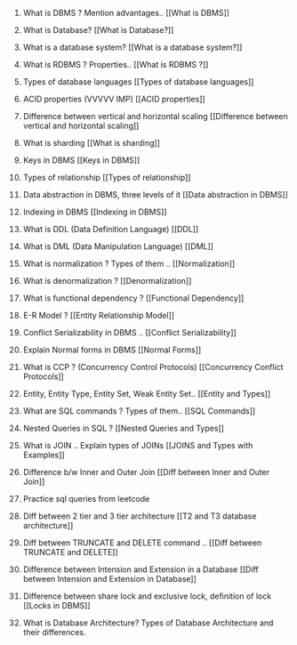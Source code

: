 1. What is DBMS ? Mention advantages..
[[What is DBMS]]
2. What is Database?
[[What is Database?]]
3. What is a database system?
[[What is a database system?]]
4. What is RDBMS ? Properties..
[[What is RDBMS ?]]
5. Types of database languages
[[Types of database languages]]
6. ACID properties (VVVVV IMP)
[[ACID properties]]
7. Difference between vertical and horizontal scaling
[[Difference between vertical and horizontal scaling]]
8. What is sharding
[[What is sharding]]
9. Keys in DBMS
[[Keys in DBMS]]
10. Types of relationship
[[Types of relationship]]
11. Data abstraction in DBMS, three levels of it
[[Data abstraction in DBMS]]
12. Indexing in DBMS
[[Indexing in DBMS]]
13. What is DDL (Data Definition Language)
[[DDL]]
14. What is DML (Data Manipulation Language)
[[DML]]
15. What is normalization ? Types of them ..
[[Normalization]]
16. What is denormalization ?
[[Denormalization]]
17. What is functional dependency ?
[[Functional Dependency]]
18. E-R Model ?
[[Entity Relationship Model]]
19. Conflict Serializability in DBMS ..
[[Conflict Serializability]]
20. Explain Normal forms in DBMS
[[Normal Forms]]
21. What is CCP ? (Concurrency Control Protocols)
[[Concurrency Conflict Protocols]]
22. Entity, Entity Type, Entity Set, Weak Entity Set..
[[Entity and Types]]
23. What are SQL commands ? Types of them..
[[SQL Commands]]
24. Nested Queries in SQL ?
[[Nested Queries and Types]]
25. What is JOIN .. Explain types of JOINs
[[JOINS and Types with Examples]]
26. Difference b/w Inner and Outer Join
[[Diff between Inner and Outer Join]]
27. Practice sql queries from leetcode

28. Diff between 2 tier and 3 tier architecture
[[T2 and T3 database architecture]]
29. Diff between TRUNCATE and DELETE command ..
[[Diff between TRUNCATE and DELETE]]
30. Difference between Intension and Extension in a Database
[[Diff between Intension and Extension in Database]]
31. Difference between share lock and exclusive lock, definition of lock
[[Locks in DBMS]]
32. What is Database Architecture? Types of Database Architecture and their differences. 